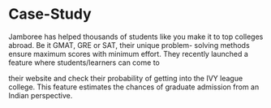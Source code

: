 # Case-Study
Jamboree has helped thousands of students like you make it to top colleges abroad. Be it GMAT, GRE or SAT, their unique problem-
solving methods ensure maximum scores with minimum effort. They recently launched a feature where students/learners can come to

their website and check their probability of getting into the IVY league college. This feature estimates the chances of graduate admission
from an Indian perspective.
